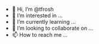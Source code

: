 - 👋 Hi, I’m @tfrosh
- 👀 I’m interested in ...
- 🌱 I’m currently learning ...
- 💞️ I’m looking to collaborate on ...
- 📫 How to reach me ...

<!---
tfrosh/tfrosh is a ✨ special ✨ repository because its `README.md` (this file) appears on your GitHub profile.
You can click the Preview link to take a look at your changes.
--->
